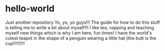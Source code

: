 # hello-world
Just another repository
Yo, yo, yo guys!!! The guide for how to do this stuff is telling me to write a bit about myself!!! I like tea, napping and teaching myself new things which is why I am here, fun times! I have the world's cutest teapot in the shape of a penguin wearing a little hat (the butt is the cup!!!!!)!!!

